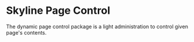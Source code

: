 # Skyline Page Control
The dynamic page control package is a light administration to control given page's contents.
